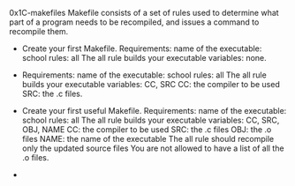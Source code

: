 0x1C-makefiles
Makefile consists of a set of rules used to determine what part
of a program needs to be recompiled, and issues a command to
recompile them.

- Create your first Makefile.
Requirements:
name of the executable: school
rules: all
The all rule builds your executable
variables: none.

- Requirements:
name of the executable: school
rules: all
The all rule builds your executable
variables: CC, SRC
CC: the compiler to be used
SRC: the .c files.

- Create your first useful Makefile.
Requirements:
name of the executable: school
rules: all
The all rule builds your executable
variables: CC, SRC, OBJ, NAME
CC: the compiler to be used
SRC: the .c files
OBJ: the .o files
NAME: the name of the executable
The all rule should recompile only the updated source files
You are not allowed to have a list of all the .o files.

- 